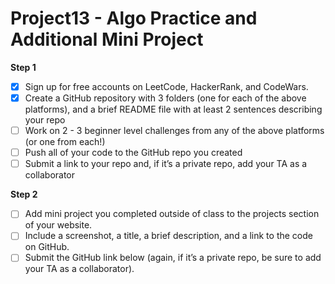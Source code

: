 # Project13 - Algo Practice and Additional Mini Project
**Step 1**
- [x] Sign up for free accounts on LeetCode, HackerRank, and CodeWars.
- [x] Create a GitHub repository with 3 folders (one for each of the above platforms), and a brief README file with at least 2 sentences describing your repo
- [ ] Work on 2 - 3 beginner level challenges from any of the above platforms (or one from each!)
- [ ] Push all of your code to the GitHub repo you created
- [ ] Submit a link to your repo and, if it’s a private repo, add your TA as a collaborator

**Step 2**
- [ ] Add mini project you completed outside of class to the projects section of your website. 
- [ ] Include a screenshot, a title, a brief description, and a link to the code on GitHub. 
- [ ] Submit the GitHub link below (again, if it’s a private repo, be sure to add your TA as a collaborator).